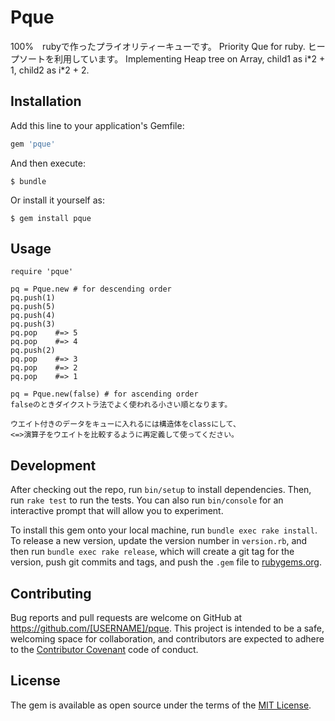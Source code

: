 # Pque

100%　rubyで作ったプライオリティーキューです。
Priority Que for ruby.
ヒープソートを利用しています。
Implementing Heap tree on Array, child1 as i\*2 + 1, child2 as i\*2 + 2.


## Installation

Add this line to your application's Gemfile:

```ruby
gem 'pque'
```

And then execute:

    $ bundle

Or install it yourself as:

    $ gem install pque

## Usage
```
require 'pque'

pq = Pque.new # for descending order
pq.push(1)
pq.push(5)
pq.push(4)
pq.push(3)
pq.pop    #=> 5
pq.pop    #=> 4
pq.push(2)
pq.pop    #=> 3
pq.pop    #=> 2
pq.pop    #=> 1

pq = Pque.new(false) # for ascending order
falseのときダイクストラ法でよく使われる小さい順となります。

ウエイト付きのデータをキューに入れるには構造体をclassにして、
<=>演算子をウエイトを比較するように再定義して使ってください。

```
## Development

After checking out the repo, run `bin/setup` to install dependencies. Then, run `rake test` to run the tests. You can also run `bin/console` for an interactive prompt that will allow you to experiment.

To install this gem onto your local machine, run `bundle exec rake install`. To release a new version, update the version number in `version.rb`, and then run `bundle exec rake release`, which will create a git tag for the version, push git commits and tags, and push the `.gem` file to [rubygems.org](https://rubygems.org).

## Contributing

Bug reports and pull requests are welcome on GitHub at https://github.com/[USERNAME]/pque. This project is intended to be a safe, welcoming space for collaboration, and contributors are expected to adhere to the [Contributor Covenant](http://contributor-covenant.org) code of conduct.


## License

The gem is available as open source under the terms of the [MIT License](http://opensource.org/licenses/MIT).

